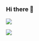 ### Hi there 👋
![](https://github-readme-stats.vercel.app/api?username=zzwtsy&hide_title=true&hide_border=true&show_icons=true&include_all_commits=true&line_height=21&bg_color=0,EC6C6C,FFD479,FFFC79,73FA79&theme=graywhite&locale=en)

![](https://github-readme-stats.vercel.app/api/top-langs/?username=zzwtsy&hide_title=true&hide_border=true&layout=compact&bg_color=0,73FA79,73FDFF,D783FF&theme=graywhite&locale=en)

